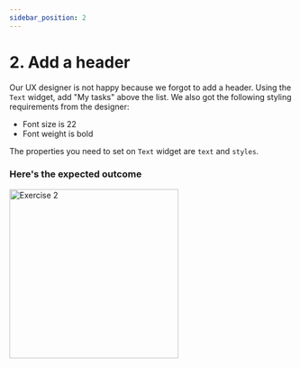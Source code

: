 ```yaml
---
sidebar_position: 2
---
```


# 2. Add a header

Our UX designer is not happy because we forgot to add a header. Using the `Text` widget, add "My tasks" above the list. We also got the following styling requirements from the designer:

* Font size is 22
* Font weight is bold

The properties you need to set on `Text` widget are `text` and `styles`.

### Here's the expected outcome

<img src="/img/exercise_2.png" alt="Exercise 2" width="300"/>
